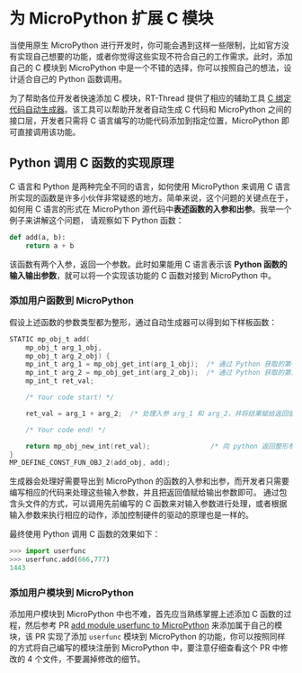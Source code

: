 # 为 MicroPython 扩展 C 模块

当使用原生 MicroPython 进行开发时，你可能会遇到这样一些限制，比如官方没有实现自己想要的功能，或者你觉得这些实现不符合自己的工作需求。此时，添加自己的 C 模块到 MicroPython 中是一个不错的选择，你可以按照自己的想法，设计适合自己的 Python 函数调用。

为了帮助各位开发者快速添加 C 模块，RT-Thread 提供了相应的辅助工具 [C 绑定代码自动生成器](https://summergift.github.io/RT-MicroPython-Generator/)。该工具可以帮助开发者自动生成 C 代码和 MicroPython 之间的接口层，开发者只需将 C 语言编写的功能代码添加到指定位置，MicroPython 即可直接调用该功能。

## Python 调用 C 函数的实现原理

C 语言和 Python 是两种完全不同的语言，如何使用 MicroPython 来调用 C 语言所实现的函数是许多小伙伴非常疑惑的地方。简单来说，这个问题的关键点在于，如何用 C 语言的形式在 MicroPython 源代码中**表述函数的入参和出参**。我举一个例子来讲解这个问题， 请观察如下 Python 函数：

```python
def add(a, b):
    return a + b
```

该函数有两个入参，返回一个参数。此时如果能用 C 语言表示该 **Python 函数的输入输出参数**，就可以将一个实现该功能的 C 函数对接到 MicroPython 中。

### 添加用户函数到 MicroPython

假设上述函数的参数类型都为整形，通过自动生成器可以得到如下样板函数：

```c
STATIC mp_obj_t add(
    mp_obj_t arg_1_obj,
    mp_obj_t arg_2_obj) {
    mp_int_t arg_1 = mp_obj_get_int(arg_1_obj);  /* 通过 Python 获取的第一个整形参数 arg_1 */
    mp_int_t arg_2 = mp_obj_get_int(arg_2_obj);  /* 通过 Python 获取的第二个整形参数 arg_2 */
    mp_int_t ret_val;

    /* Your code start! */

    ret_val = arg_1 + arg_2;  /* 处理入参 arg_1 和 arg_2，并将结果赋给返回值 ret_val */

    /* Your code end! */

    return mp_obj_new_int(ret_val);               /* 向 python 返回整形参数 ret_val */
}
MP_DEFINE_CONST_FUN_OBJ_2(add_obj, add);
```

生成器会处理好需要导出到 MicroPython 的函数的入参和出参，而开发者只需要编写相应的代码来处理这些输入参数，并且把返回值赋给输出参数即可。 通过包含头文件的方式，可以调用先前编写的 C 函数来对输入参数进行处理，或者根据输入参数来执行相应的动作，添加控制硬件的驱动的原理也是一样的。

最终使用 Python 调用 C 函数的效果如下：

```python
>>> import userfunc
>>> userfunc.add(666,777)
1443
```

### 添加用户模块到 MicroPython

添加用户模块到 MicroPython 中也不难，首先应当熟练掌握上述添加 C 函数的过程，然后参考 PR [add module userfunc to MicroPython](https://github.com/RT-Thread-packages/micropython/pull/144) 来添加属于自己的模块，该 PR 实现了添加 `userfunc` 模块到 MicroPython 的功能，你可以按照同样的方式将自己编写的模块注册到 MicroPython 中，要注意仔细查看这个 PR 中修改的 4 个文件，不要漏掉修改的细节。
